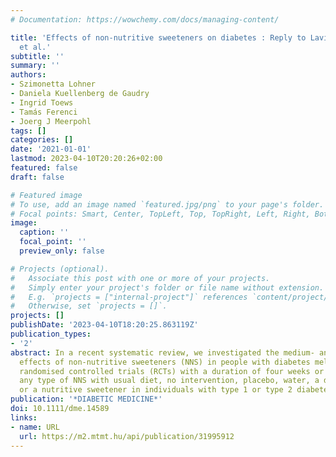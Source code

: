 ```yaml
---
# Documentation: https://wowchemy.com/docs/managing-content/

title: 'Effects of non-nutritive sweeteners on diabetes : Reply to Laviada-Molina
  et al.'
subtitle: ''
summary: ''
authors:
- Szimonetta Lohner
- Daniela Kuellenberg de Gaudry
- Ingrid Toews
- Tamás Ferenci
- Joerg J Meerpohl
tags: []
categories: []
date: '2021-01-01'
lastmod: 2023-04-10T20:20:26+02:00
featured: false
draft: false

# Featured image
# To use, add an image named `featured.jpg/png` to your page's folder.
# Focal points: Smart, Center, TopLeft, Top, TopRight, Left, Right, BottomLeft, Bottom, BottomRight.
image:
  caption: ''
  focal_point: ''
  preview_only: false

# Projects (optional).
#   Associate this post with one or more of your projects.
#   Simply enter your project's folder or file name without extension.
#   E.g. `projects = ["internal-project"]` references `content/project/deep-learning/index.md`.
#   Otherwise, set `projects = []`.
projects: []
publishDate: '2023-04-10T18:20:25.863119Z'
publication_types:
- '2'
abstract: In a recent systematic review, we investigated the medium- and long-term
  effects of non-nutritive sweeteners (NNS) in people with diabetes mellitus. We included
  randomised controlled trials (RCTs) with a duration of four weeks or more comparing
  any type of NNS with usual diet, no intervention, placebo, water, a different NNS,
  or a nutritive sweetener in individuals with type 1 or type 2 diabetes.
publication: '*DIABETIC MEDICINE*'
doi: 10.1111/dme.14589
links:
- name: URL
  url: https://m2.mtmt.hu/api/publication/31995912
---
```

